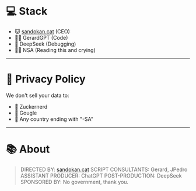 # 💻 Stack

- 🐱 [sandokan.cat](https://sandokan.cat) (CEO)
- 👨‍🏫 GerardGPT (Code)
- 🤖 DeepSeek (Debugging)
- 🕵️‍♂️ NSA (Reading this and crying)

---

# 🔐 Privacy Policy

We don't sell your data to:

- 🚫 Zuckernerd
- 🚫 Gougle
- 🚫 Any country ending with "-SA"

---

# 📚 About

> DIRECTED BY: [sandokan.cat](https://sandokan.cat)
> SCRIPT CONSULTANTS: Gerard, JPedro
> ASSISTANT PRODUCER: ChatGPT
> POST-PRODUCTION: DeepSeek
> SPONSORED BY: No government, thank you.
